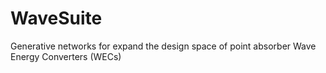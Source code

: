 # WaveSuite
Generative networks for expand the design space of point absorber Wave Energy Converters (WECs)
